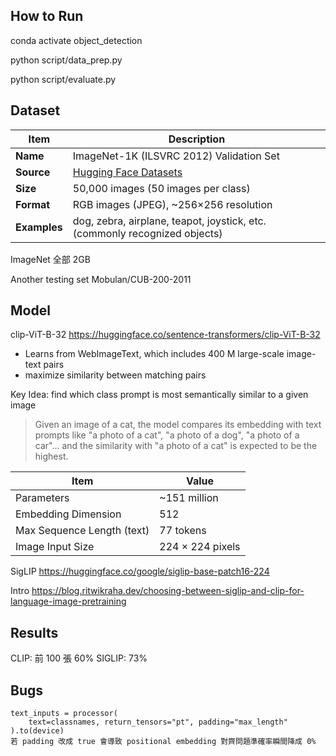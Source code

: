 ## How to Run

conda activate object_detection

python script/data_prep.py

python script/evaluate.py

## Dataset
| Item         | Description                                                                |
| ------------ | -------------------------------------------------------------------------- |
| **Name**     | ImageNet-1K (ILSVRC 2012) Validation Set                                   |
| **Source**   | [Hugging Face Datasets](https://huggingface.co/datasets/imagenet-1k)       |
| **Size**     | 50,000 images (50 images per class)                                      |
| **Format**   | RGB images (JPEG), \~256×256 resolution                                    |
| **Examples** | dog, zebra, airplane, teapot, joystick, etc. (commonly recognized objects) |

ImageNet 全部 2GB

Another testing set
Mobulan/CUB-200-2011

## Model
clip-ViT-B-32
https://huggingface.co/sentence-transformers/clip-ViT-B-32

* Learns from WebImageText, which includes 400 M large-scale image-text pairs
* maximize similarity between matching pairs

Key Idea: find which class prompt is most semantically similar to a given image
>Given an image of a cat, the model compares its embedding with text prompts like
"a photo of a cat", "a photo of a dog", "a photo of a car"...
and the similarity with "a photo of a cat" is expected to be the highest.


| Item                       | Value                                         |
| -------------------------- | --------------------------------------------- |
| Parameters                 | \~151 million                                 |
| Embedding Dimension        | 512                                           |
| Max Sequence Length (text) | 77 tokens                                     |
| Image Input Size           | 224 × 224 pixels                              |

SigLIP
https://huggingface.co/google/siglip-base-patch16-224

Intro
https://blog.ritwikraha.dev/choosing-between-siglip-and-clip-for-language-image-pretraining

## Results

CLIP: 前 100 張 60%
SIGLIP: 73%

## Bugs

    text_inputs = processor(
        text=classnames, return_tensors="pt", padding="max_length"
    ).to(device)
    若 padding 改成 true 會導致 positional embedding 對齊問題準確率瞬間降成 0%